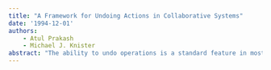 ```yaml
---
title: "A Framework for Undoing Actions in Collaborative Systems"
date: '1994-12-01'
authors: 
    - Atul Prakash
    - Michael J. Knister
abstract: "The ability to undo operations is a standard feature in most single-user interactive applications. We propose a general framework for implementing undo in collaborative systems. The framework allows users to reverse their own changes individually, taking into account the possibility of conflicts between different users' operations that may prevent an undo. The proposed framework has been incorporated into DistEdit, a toolkit for building group text editors. Based on our experience with DistEdit's undo facilities, we discuss several issues that need to be taken into account in using the framework, in order to ensure that a reasonable undo behavior is provided to users. We show that the framework is also applicable to single-user systems, since the operations to undo can be selected not just on the basis of who performed them, but by any appropriate criterion, such as the document region in which the operations occurred or the time interval in which the operations were carried out."
---
```


